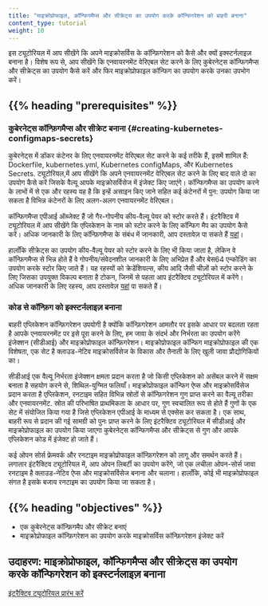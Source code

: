 ```yaml
---
title: "माइक्रोप्रोफाइल, कॉन्फिगमैप्स और सीक्रेट्स का उपयोग करके कॉन्फिगरेशन को बाहरी बनाना"
content_type: tutorial
weight: 10
---
```


<!-- overview -->

इस ट्यूटोरियल में आप सीखेंगे कि अपने माइक्रोसर्विस के कॉन्फ़िगरेशन को कैसे और क्यों इक्स्टर्नलाइज़ बनाना है।
विशेष रूप से, आप सीखेंगे कि एनवायरनमेंट वेरिएबल सेट करने के लिए कुबेरनेट्स कॉन्फिगमैप्स और सीक्रेट्स का उपयोग कैसे करें और फिर माइक्रोप्रोफाइल कॉन्फिग का उपयोग करके उनका उपभोग करें।


## {{% heading "prerequisites" %}}

### कुबेरनेट्स कॉन्फ़िगमैप्स और सीक्रेट बनाना {#creating-kubernetes-configmaps-secrets}

कुबेरनेट्स में डॉकर कंटेनर के लिए एनवायरनमेंट वेरिएबल सेट करने के कई तरीके हैं,
इसमें शामिल हैं: Dockerfile, kubernetes.yml, Kubernetes configMaps, और Kubernetes Secrets.
ट्यूटोरियल,में आप सीखेंगे कि अपने एनवायरनमेंट वेरिएबल सेट करने के लिए बाद वाले दो का उपयोग कैसे करें
जिसके वैल्यू आपके माइक्रोसर्विसेज में इंजेक्ट किए जाएंगे। कॉन्फिगमैप्स का उपयोग करने के लाभों में से एक और
रहस्य यह है कि इन्हें असाइन किए जाने सहित कई कंटेनरों में पुन: उपयोग किया जा सकता है
विभिन्न कंटेनरों के लिए अलग-अलग एनवायरनमेंट वेरिएबल।

कॉन्फिगमैप्स एपीआई ऑब्जेक्ट हैं जो गैर-गोपनीय कीय-वैल्यू पेयर को स्टोर करते हैं। इंटरैक्टिव में
ट्यूटोरियल में आप सीखेंगे कि एप्लिकेशन के नाम को स्टोर करने के लिए कॉन्फिग मैप का उपयोग कैसे करें। अधिक जानकारी के लिए
कॉन्फ़िगमैप्स के संबंध में जानकारी, आप दस्तावेज़ पा सकते हैं
[यहां](/docs/tasks/configure-pod-container/configure-pod-configmap/)।

हालाँकि सीक्रेट्स का उपयोग कीय-वैल्यू पेयर को स्टोर करने के लिए भी किया जाता है, लेकिन वे कॉन्फ़िगमैप्स से भिन्न होते हैं
वे गोपनीय/संवेदनशील जानकारी के लिए अभिप्रेत हैं और बेस64 एन्कोडिंग का उपयोग करके स्टोर किए जाते हैं।
यह रहस्यों को क्रेडेंशियल्स, कीय आदि जैसी चीज़ों को स्टोर करने के लिए जिसका उपयुक्त विकल्प बनाता है
टोकन, जिनमें से पहला आप इंटरैक्टिव ट्यूटोरियल में करेंगे। अधिक जानकारी के लिए
रहस्य, आप दस्तावेज़ [यहां](/docs/concepts/configuration/secret/) पा सकते हैं।


### कोड से कॉन्फ़िग को इक्स्टर्नलाइज़ बनाना

बाहरी एप्लिकेशन कॉन्फ़िगरेशन उपयोगी है क्योंकि कॉन्फ़िगरेशन आमतौर पर इसके आधार पर बदलता रहता है
आपके एनवायरनमेंट पर इसे पूरा करने के लिए, हम जावा के संदर्भ और निर्भरता का उपयोग करेंगे
इंजेक्शन (सीडीआई) और माइक्रोप्रोफाइल कॉन्फ़िगरेशन। माइक्रोप्रोफाइल कॉन्फिग माइक्रोप्रोफाइल की एक विशेषता, एक सेट है
क्लाउड-नेटिव माइक्रोसर्विसेज के विकास और तैनाती के लिए खुली जावा प्रौद्योगिकियों का।

सीडीआई एक 
वैल्यू निर्भरता इंजेक्शन क्षमता प्रदान करता है जो किसी एप्लिकेशन को असेंबल करने में सक्षम बनाता है
सहयोग करने से, शिथिल-युग्मित फलियाँ। माइक्रोप्रोफाइल कॉन्फिग ऐप्स और माइक्रोसर्विसेज प्रदान करता है
एप्लिकेशन, रनटाइम सहित विभिन्न स्रोतों से कॉन्फ़िगरेशन गुण प्राप्त करने का 
वैल्यू तरीका
और एनवायरनमेंट. स्रोत की परिभाषित प्राथमिकता के आधार पर, गुण स्वचालित रूप से होते हैं
गुणों के एक सेट में संयोजित किया गया है जिसे एप्लिकेशन एपीआई के माध्यम से एक्सेस कर सकता है। एक साथ,
बाहरी रूप से प्रदान की गई सामग्री को पुनः प्राप्त करने के लिए इंटरैक्टिव ट्यूटोरियल में सीडीआई और माइक्रोप्रोफाइल का उपयोग किया जाएगा
कुबेरनेट्स कॉन्फिगमैप्स और सीक्रेट्स से गुण और आपके एप्लिकेशन कोड में इंजेक्ट हो जाते हैं।

कई ओपन सोर्स फ्रेमवर्क और रनटाइम माइक्रोप्रोफाइल कॉन्फ़िगरेशन को लागू और समर्थन करते हैं। लगातार
इंटरैक्टिव ट्यूटोरियल में, आप ओपन लिबर्टी का उपयोग करेंगे, जो एक लचीला ओपन-सोर्स जावा रनटाइम है
क्लाउड-नेटिव ऐप्स और माइक्रोसर्विसेज बनाना और चलाना। हालाँकि, कोई भी माइक्रोप्रोफाइल संगत है
इसके बजाय रनटाइम का उपयोग किया जा सकता है।


## {{% heading "objectives" %}}

* एक कुबेरनेट्स कॉन्फ़िगमैप और सीक्रेट बनाएं
* माइक्रोप्रोफाइल कॉन्फ़िगरेशन का उपयोग करके माइक्रोसर्विस कॉन्फ़िगरेशन इंजेक्ट करें

<!-- lessoncontent -->

## उदाहरण: माइक्रोप्रोफाइल, कॉन्फिगमैप्स और सीक्रेट्स का उपयोग करके कॉन्फिगरेशन को इक्स्टर्नलाइज़ बनाना

[इंटरैक्टिव ट्यूटोरियल प्रारंभ करें](/docs/tutorials/configuration/configure-java-microservice/configure-java-microservice-interactive/) 

